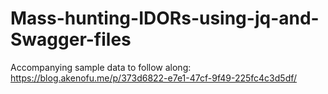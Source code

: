 # Mass-hunting-IDORs-using-jq-and-Swagger-files
Accompanying sample data to follow along: 
https://blog.akenofu.me/p/373d6822-e7e1-47cf-9f49-225fc4c3d5df/
